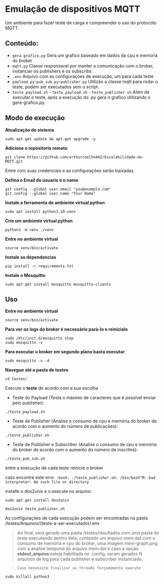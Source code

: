 # Emulação de dispositivos MQTT

Um ambiente para fazer teste de carga e compreender o uso do protocolo MQTT. 

## Conteúdo:

<!-- - `gera-grafico.py` Faz uma publicação em um tópico usando json.
- `mqtt.py` Cria N processos de publisher.py durante um tempo pré determinado
- `.env`  Interrompe todos os processos
- `payload.py` Captura o uso de CPU e memória -->

- `gera-grafico.py` Gera um grafico baseado em dados da cpu e memoria do broker
- `mqtt.py` Classe responsavel por manter a comunicação com o broker, instanciar os publishers e os subscribs
- `.env` Arquivo com as configurações de execução, um para cada teste
- `payload.py`-`pub_sub.py`-`publisher.py` Utilizão a classe mqtt para rodar o teste, podem ser executados sem o script.
- `teste_payload.sh` - `teste_payload.sh` - `teste_publisher.sh` Além de executar o teste, após a execução do .py gera o grafico utilizando o  gera-grafico.py.

## Modo de execução

**Atualização do sistema**
```
sudo apt-get update && apt-get upgrade -y
```

**Adicione o repositorio remoto**
```
git clone https://github.com/arthurcoelho442/Escalabilidade-do-MQTT.git
```

Entre com suas credenciais e as configurações serão baixadas.

**Defina o Email do usuario e o name**
```
git config --global user.email "you@example.com"
git config --global user.name "Your Name"
```

**Instale a ferramenta de ambiente virtual python**
```
sudo apt install python3.10-venv
```

**Crie um ambiente virtual python**
```
python3 -m venv ./venv
```

**Entre no ambiente virtual**
```
source venv/bin/activate
```

**Instale as dependencias**
```
pip install -r requirements.txt 
```

**Instale o Mosquitto**
```
sudo apt-get install mosquitto mosquitto-clients
```

## Uso

**Entre no ambiente virtual**
```
source venv/bin/activate
```

**Para ver os logs do broker é necessário pará-lo e reinicialo**
```
sudo /etc/init.d/mosquitto stop
sudo mosquitto -v
```

**Para executar o broker em segundo plano basta executar**
```
sudo mosquitto -v -d
```

**Navegue até a pasta de testes**
```
cd testes/
```

Execute o **teste** de acordo com a sua escolha
- Teste do Payload (Testa o máximo de caracteres que é possível enviar pelo publisher):
```
./teste_payload.sh
```
- Teste de Publisher (Analise o consumo de cpu e memória do broker de acordo com o aumento do número de publicações):
```
./teste_publisher.sh
```
- Teste de Publisher e Subscriber (Analise o consumo de cpu e memória do broker de acordo com o aumento do número de inscritos):
```
./teste_pub_sub.sh
```

entre a execução de cada teste reinicie o broker

caso encontre este erro:
`-bash: ./teste_publisher.sh: /bin/bash^M: bad interpreter: No such file or directory`

installe o dos2unix e o execute no arquivo:
```
sudo apt-get install dos2unix

dos2unix teste_publisher.sh
```

As configurações de cada execução podem ser encontradas na pasta /testes/Arquivos/{teste-a-ser-executado}/.env

>Ao final, será gerado uma pasta /testes/resultados com uma pasta do teste executando dentro dela, contendo um arquivo mem.dat com o consumo de memória e cpu do broker, uma imagem mem-graph.png com a analise temporal do arquivo mem.dat e caso a opção **stdout_arquivo** esteja habilitada no .config, seram gerados N arquivos de log para cada publisher e subscriber instanciado.

> `Caso necessite finalizar as threads forçadamente execute`
```
sudo killall python3
```
